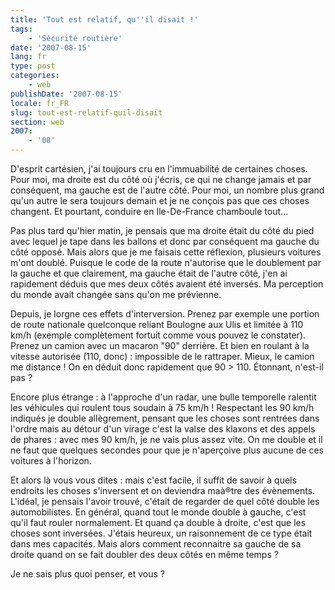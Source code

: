 ```yaml
---
title: 'Tout est relatif, qu''il disait !'
tags:
    - 'Sécurité routière'
date: '2007-08-15'
lang: fr
type: post
categories:
    - web
publishDate: '2007-08-15'
locale: fr_FR
slug: tout-est-relatif-quil-disait
section: web
2007:
    - '08'
---
```


D'esprit cartésien, j'ai toujours cru en l'immuabilité de certaines choses. Pour moi, ma droite est du côté où j'écris, ce qui ne change jamais et par conséquent, ma gauche est de l'autre côté. Pour moi, un nombre plus grand qu'un autre le sera toujours demain et je ne conçois pas que ces choses changent.
Et pourtant, conduire en Ile-De-France chamboule tout…

Pas plus tard qu'hier matin, je pensais que ma droite était du côté du pied avec lequel je tape dans les ballons et donc par conséquent ma gauche du côté opposé. Mais alors que je me faisais cette réflexion, plusieurs voitures m'ont doublé. Puisque le code de la route n'autorise que le doublement par la gauche et que clairement, ma gauche était de l'autre côté, j'en ai rapidement déduis que mes deux côtés avaient été inversés. Ma perception du monde avait changée sans qu'on me prévienne.

Depuis, je lorgne ces effets d'interversion. Prenez par exemple une portion de route nationale quelconque reliant Boulogne aux Ulis et limitée à 110 km/h (exemple complètement fortuit comme vous pouvez le constater). Prenez un camion avec un macaron "90" derrière. Et bien en roulant à la vitesse autorisée (110, donc)&nbsp;: impossible de le rattraper. Mieux, le camion me distance&nbsp;!
On en déduit donc rapidement que 90 &gt; 110\. Étonnant, n'est-il pas&nbsp;?

Encore plus étrange&nbsp;: à l'approche d'un radar, une bulle temporelle ralentit les véhicules qui roulent tous soudain à 75 km/h&nbsp;! Respectant les 90 km/h indiqués je double allègrement, pensant que les choses sont rentrées dans l'ordre mais au détour d'un virage c'est la valse des klaxons et des appels de phares&nbsp;: avec mes 90 km/h, je ne vais plus assez vite. On me double et il ne faut que quelques secondes pour que je n'aperçoive plus aucune de ces voitures à l'horizon.

Et alors là vous vous dites&nbsp;: mais c'est facile, il suffit de savoir à quels endroits les choses s'inversent et on deviendra maà®tre des évènements. L'idéal, je pensais l'avoir trouvé, c'était de regarder de quel côté double les automobilistes. En général, quand tout le monde double à gauche, c'est qu'il faut rouler normalement. Et quand ça double à droite, c'est que les choses sont inversées. J'étais heureux, un raisonnement de ce type était dans mes capacités. Mais alors comment reconnaitre sa gauche de sa droite quand on se fait doubler des deux côtés en même temps&nbsp;?

Je ne sais plus quoi penser, et vous&nbsp;?
